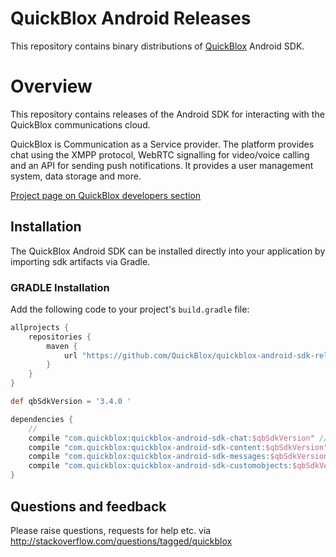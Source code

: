 # QuickBlox Android Releases
This repository contains binary distributions of [QuickBlox](https://quickblox.com) Android SDK.

# Overview
This repository contains releases of the Android SDK for interacting with the QuickBlox communications cloud.

QuickBlox  is Communication as a Service provider. The platform provides chat using the XMPP protocol, WebRTC signalling for video/voice calling and an API for sending push notifications. It provides a user management system, data storage and more. 

[Project page on QuickBlox developers section](http://quickblox.com/developers/Android)

## Installation

The QuickBlox Android SDK can be installed directly into your application by importing sdk artifacts via Gradle.

### GRADLE Installation
Add the following code to your project's `build.gradle` file:

```groovy
allprojects {
    repositories {
        maven {
            url "https://github.com/QuickBlox/quickblox-android-sdk-releases/raw/master/"
        }
    }
}

def qbSdkVersion = '3.4.0 '

dependencies {
    //
    сompile "com.quickblox:quickblox-android-sdk-chat:$qbSdkVersion" //include only necessary module dependency, all transitive modules will be included automatically
    сompile "com.quickblox:quickblox-android-sdk-content:$qbSdkVersion"
    сompile "com.quickblox:quickblox-android-sdk-messages:$qbSdkVersion"
    сompile "com.quickblox:quickblox-android-sdk-customobjects:$qbSdkVersion"
}
```

## Questions and feedback

Please raise questions, requests for help etc. via http://stackoverflow.com/questions/tagged/quickblox
